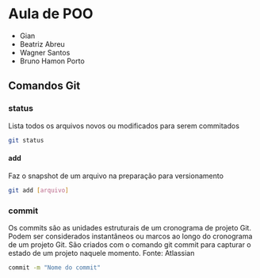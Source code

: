 # Aula de POO

- Gian
- Beatriz Abreu
- Wagner Santos
- Bruno Hamon Porto

## Comandos Git

### status

Lista todos os arquivos novos ou modificados para serem commitados

```bash
git status
```
#### add

Faz o snapshot de um arquivo na preparação para versionamento

```bash
git add [arquivo]
```

### commit

Os commits são as unidades estruturais de um cronograma de projeto Git. Podem ser considerados instantâneos ou marcos ao longo do cronograma de um projeto Git. São criados com o comando git commit para capturar o estado de um projeto naquele momento.
Fonte: Atlassian

```bash
commit -m "Nome do commit"
```

